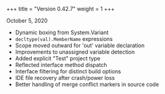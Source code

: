+++
title = "Version 0.42.7"
weight = 1
+++

October 5, 2020

- Dynamic boxing from System.Variant
- `decltype(val).MemberName` expressions
- Scope moved outward for 'out' variable declaration
- Improvements to unassigned variable detection
- Added explicit "Test" project type
- Reflected interface method dispatch
- Interface filtering for distinct build options
- IDE file recovery after crash/power loss
- Better handling of merge conflict markers in source code